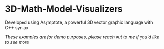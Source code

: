 # 3D-Math-Model-Visualizers
Developed using Asymptote, a powerful 3D vector graphic language with C++ syntax

*These examples are for demo purposes, please reach out to me if you'd like to see more*
